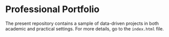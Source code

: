 # Professional Portfolio

The present repository contains a sample of data-driven projects in both academic and practical settings. For more details, go to the `index.html` file. 

